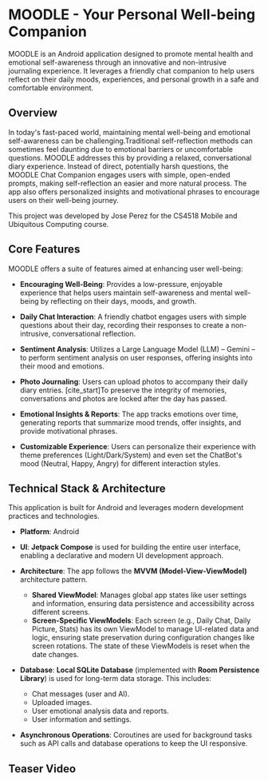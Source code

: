 # MOODLE - Your Personal Well-being Companion

MOODLE is an Android application designed to promote mental health and emotional self-awareness through an innovative and non-intrusive journaling experience. It leverages a friendly chat companion to help users reflect on their daily moods, experiences, and personal growth in a safe and comfortable environment.

## Overview

In today's fast-paced world, maintaining mental well-being and emotional self-awareness can be challenging.Traditional self-reflection methods can sometimes feel daunting due to emotional barriers or uncomfortable questions. MOODLE addresses this by providing a relaxed, conversational diary experience.  Instead of direct, potentially harsh questions, the MOODLE Chat Companion engages users with simple, open-ended prompts, making self-reflection an easier and more natural process.  The app also offers personalized insights and motivational phrases to encourage users on their well-being journey. 

This project was developed by Jose Perez for the CS4518 Mobile and Ubiquitous Computing course. 

## Core Features

MOODLE offers a suite of features aimed at enhancing user well-being:

* **Encouraging Well-Being**: Provides a low-pressure, enjoyable experience that helps users maintain self-awareness and mental well-being by reflecting on their days, moods, and growth.
  
* **Daily Chat Interaction**: A friendly chatbot engages users with simple questions about their day, recording their responses to create a non-intrusive, conversational reflection.
  
* **Sentiment Analysis**: Utilizes a Large Language Model (LLM) – Gemini – to perform sentiment analysis on user responses, offering insights into their mood and emotions.
  
* **Photo Journaling**: Users can upload photos to accompany their daily diary entries.  [cite_start]To preserve the integrity of memories, conversations and photos are locked after the day has passed.
  
* **Emotional Insights & Reports**: The app tracks emotions over time, generating reports that summarize mood trends, offer insights, and provide motivational phrases.
  
* **Customizable Experience**: Users can personalize their experience with theme preferences (Light/Dark/System) and even set the ChatBot's mood (Neutral, Happy, Angry) for different interaction styles. 

## Technical Stack & Architecture

This application is built for Android and leverages modern development practices and technologies.

* **Platform**: Android
  
* **UI**: **Jetpack Compose** is used for building the entire user interface, enabling a declarative and modern UI development approach.
  
* **Architecture**: The app follows the **MVVM (Model-View-ViewModel)** architecture pattern. 
    * **Shared ViewModel**: Manages global app states like user settings and information, ensuring data persistence and accessibility across different screens.
    * **Screen-Specific ViewModels**: Each screen (e.g., Daily Chat, Daily Picture, Stats) has its own ViewModel to manage UI-related data and logic, ensuring state preservation during configuration changes like screen rotations.  The state of these ViewModels is reset when the date changes.
   
* **Database**: **Local SQLite Database** (implemented with **Room Persistence Library**) is used for long-term data storage. This includes:
    * Chat messages (user and AI). 
    * Uploaded images. 
    * User emotional analysis data and reports. 
    * User information and settings.
   
* **Asynchronous Operations**: Coroutines are  used for background tasks such as API calls and database operations to keep the UI responsive.


## Teaser Video





